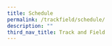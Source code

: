 ```yaml
---
title: Schedule
permalink: /trackfield/schedule/
description: ""
third_nav_title: Track and Field
---
```

